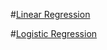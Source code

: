  #[Linear Regression](LinearRegression.md)
 
 
 
 #[Logistic Regression](LogisticRegression.md)













